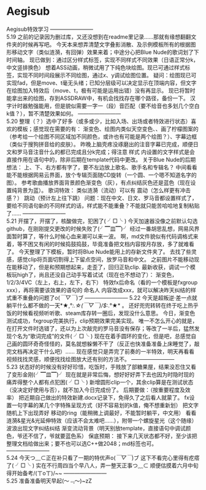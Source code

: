 # Aegisub
Aegisub特效学习
    ————————    
5.19
之前的记录因为删过库，又还没想到在readme里记录……那就有缘想翻翻文件夹的时候再写吧。
今天本来想弄清楚文字叠影消散、及示例模板所有的根据图形移动文字（类似涟漪，有回弹）效果来着；中途分心把Blue Nude的歌词划了下时间轴。
现已做到：通过区分样式标签，实现不同样式不同效果（日语正常分k，中文竖排换色）
想着ASS动画，稍微试用了下纯色块绘图。现已可通过样式标签，实现不同时间段展示不同绘图，通过$x、$y调试绘图位置。
疑问：绘图现已可实现fad，但是move、t毫无头绪；已知分层级可以决定显示在顶端内容，但文字在绘图加入特效后（move、t，极有可能是运用出错）没有再显示。
现已将暂时能拿出来的绘图，存到ASSDRAW中，有机会找找存在哪个路径，备份一下。
汉字计时器勉强能用，但是貌似需要一字一（段）音匹配（要不给音也多划几个空白k值？），暂不清楚效果如何。
    ————————    
5.20
整理（？）选中了好多（或多或少，比如入场、出场或者特效进行状态）喜欢的模板；感觉现在需要的有：
渐变色、绘图内类似天空变色、、画了柠檬图案的（参考给一个绘图不同区域加不同颜色，或许也有可能是两个绘图？）、字幕边框（类似于搜狗拼音给的皮肤）。
昨晚上脑壳疼没琢磨出的注音字幕已完成，顺便日文和罗马音注音什么的都已完成且分k完成；得注意 样式 内设置的文字样式是会直接作用在语句中的，除非后期在template代码中更改。
关于Blue Nude的后期想法：
上、下、右方都有字了，要不左边放上歌名、歌手名和专辑名？
中间看看能不能根据网易云界面，放个专辑页面随CD旋转（一个圆、一个嗯不知道名字的图）。
参考歌曲播放界面背景颜色渐变色（灰），有点纠结灰色还是蓝色（现在设置纯背景为蓝）。
歌词特效：
类似涟漪（流动）可以有
震动（怎么样更有冲击感？）
跳动（预计左上往下跳）
问题：现在中文、日文、罗马音都设置样式了，要给不同语句新的不同样式的话，样式能不能重叠？不能就只能苦哈哈地复制粘贴了……
    ————————    
5.21
开摆了，开摆了，核酸做完，犯困了( ╯□╰ )
今天加速器没像之前默认勾选github，在刚刚提交更改的时候失败了(╯▔皿▔)╯
经过一番胡思乱想，网易风界面暂时算了，等什么时候心血来潮可以来一波。
啊，md文件貌似有代码调格式来着，等不困又有闲的时候捣鼓捣鼓，毕竟准备把文档内容按月存放，多了就难看了。
今天整理了下模板，暂时将Blue Nude能用上的存新文件夹了。
去找了些灵感，感觉clip将页面切割得上下留点空间，放罗马音和中文。
之前图片不能移动现在能移动了，但是和预期想起来，走歪了，回归正轨clip.
最新收获，调试一个模板玩high了，尚且还没自己动手写着试试（现在也不想动了）：
渐变色，1/2/3/4VC（左上，右上，左下，右下）
特效fx后命名（看的一个模板是fxgroup xxx），再将需要该效果的语句的 命名人 内容改成xxx，就可以解决昨天纠结的样式重不重叠的问题了o(*￣▽￣*)ブ
    ————————
5.22
今天是超叛逆·差一点就躺平什么都不做的一天*★,°*:.☆(￣▽￣)/$:*.°★* 。
还好兜兜转转在终于吃上热乎饭的时候看视频听听歌、steam库存转一圈后，发现没什么意思。
今日，渐变色测试成功，fxgroup完美执行，clip预期效果完美实现。
唯一不怎么开心的就是，在打开文件时选错了，还以为上次敲完的罗马音没有保存；等改了一半后，猛然发现个名为“歌词完成”的文件( ╯□╰ )
现在在着手圆环的变化，但是吧，总感觉自己画的圆环奇奇怪怪的，莫名就想躲懒不干了（反正也快准备准备上床睡觉了，敲完文档再决定干什么吧）……
现在感觉只是弄完了前奏的一半特效，明天再看看视频找找灵感，顺便找找绘图放大还有别的方法不。
    ————————    
5.23
状态好的时候没有好好珍惜，吃饭时，手贱放了部糖果屋，结果没忍住又看了变形金刚(╯▔皿▔)╯
现在就是非常后悔，想好好好弄下去也因为时隐时现的痛弄得整个人都有点犯困( ╯□╰ )
新增圆形clip一个，其余clip算是在测试状态（没决定好使用与否），就不加入今日完成份了。
后期要做：（按重要程度及效率）
把近期自己做出的特效新建.docx记录下，免得久了之后看人就蒙了。
fx设置一句字幕的某几个字特殊呈现方式（好不容易划的k值，俺不想重新划）
把文字随机上下出现弄好
移动的ring（能稍微上调最好，不能暂时躺平，中文用）
看看涟漪&星光&光延伸特效（应该不会太难吧……），附带一个螺旋星光（这个随缘）
波浪出现文字纠结纠结
渐变流动背景（明天别放template，直接语句中调试颜色，爷还不信了，爷就要蓝色系）
保底预期：
接下来几天状态都不好，至少该把整理文档给做出来；要不也可以选C++做2048；md标签也可。
   ————————    
5.24
今天つ﹏⊂正在补只看了一期的特优声o(*￣▽￣*)ブ
这下不看完心里得有疙瘩了( ╯□╰ )
实在不行周四当个早八人，弄一整天正事つ﹏⊂
顺便估摸着六月中旬得开始备考/(ㄒoㄒ)/~~
    ————————    
5.25
准备准备明天早起(～﹃～)~zZ
